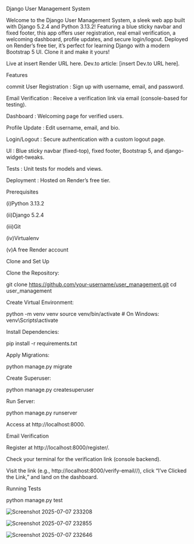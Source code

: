 Django User Management System 

Welcome to the Django User Management System, a sleek web app built with Django 5.2.4 and Python 3.13.2!  Featuring a blue sticky navbar and fixed footer, this app offers user registration, real email verification, a welcoming dashboard, profile updates, and secure login/logout. Deployed on Render’s free tier, it’s perfect for learning Django with a modern Bootstrap 5 UI. Clone it and make it yours! 

Live at insert Render URL here. Dev.to article: [insert Dev.to URL here].

Features




commit
User Registration : Sign up with username, email, and password.



Email Verification : Receive a verification link via email (console-based for testing).



Dashboard : Welcoming page for verified users.



Profile Update : Edit username, email, and bio.



Login/Logout : Secure authentication with a custom logout page.



UI : Blue sticky navbar (fixed-top), fixed footer, Bootstrap 5, and django-widget-tweaks.



Tests : Unit tests for models and views.



Deployment : Hosted on Render’s free tier.


Prerequisites





(i)Python 3.13.2 

(ii)Django 5.2.4

(iii)Git 

(iv)Virtualenv 

(v)A free Render account 

Clone and Set Up





Clone the Repository:

git clone https://github.com/your-username/user_management.git
cd user_management



Create Virtual Environment:

python -m venv venv
source venv/bin/activate  # On Windows: venv\Scripts\activate



Install Dependencies:

pip install -r requirements.txt



Apply Migrations:

python manage.py migrate



Create Superuser:

python manage.py createsuperuser



Run Server:

python manage.py runserver

Access at http://localhost:8000.

 Email Verification





Register at http://localhost:8000/register/.



Check your terminal for the verification link (console backend).



Visit the link (e.g., http://localhost:8000/verify-email/<token>/), click “I’ve Clicked the Link,” and land on the dashboard.

 Running Tests

python manage.py test

![Screenshot 2025-07-07 233208](https://github.com/user-attachments/assets/ea31a83e-5aba-4953-8b00-bdec6b81e7e2)

![Screenshot 2025-07-07 232855](https://github.com/user-attachments/assets/6ac748f4-9e1a-467a-a2ff-7e63c8faf211)

![Screenshot 2025-07-07 232646](https://github.com/user-attachments/assets/4ffb7203-e02a-4b68-a72d-2979c550c1dd)



